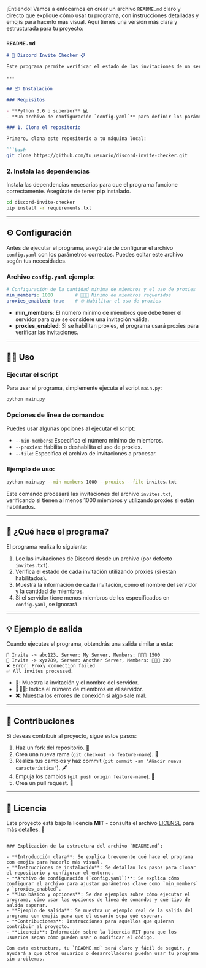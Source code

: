 ¡Entiendo! Vamos a enfocarnos en crear un archivo `README.md` claro y directo que explique cómo usar tu programa, con instrucciones detalladas y emojis para hacerlo más visual. Aquí tienes una versión más clara y estructurada para tu proyecto:

### `README.md`

```markdown
# 🚀 Discord Invite Checker 📋

Este programa permite verificar el estado de las invitaciones de un servidor de Discord utilizando proxies (si se habilitan) y mostrar el estado de cada invitación.

---

## 📦 Instalación

### Requisitos

- **Python 3.6 o superior** 💻
- **Un archivo de configuración `config.yaml`** para definir los parámetros. 📄

### 1. Clona el repositorio

Primero, clona este repositorio a tu máquina local:

```bash
git clone https://github.com/tu_usuario/discord-invite-checker.git
```

### 2. Instala las dependencias

Instala las dependencias necesarias para que el programa funcione correctamente. Asegúrate de tener **pip** instalado.

```bash
cd discord-invite-checker
pip install -r requirements.txt
```

---

## ⚙️ Configuración

Antes de ejecutar el programa, asegúrate de configurar el archivo `config.yaml` con los parámetros correctos. Puedes editar este archivo según tus necesidades.

### **Archivo `config.yaml`** ejemplo:

```yaml
# Configuración de la cantidad mínima de miembros y el uso de proxies
min_members: 1000        # 🧑‍🤝‍🧑 Mínimo de miembros requeridos
proxies_enabled: true    # 🌐 Habilitar el uso de proxies
```

- **min_members**: El número mínimo de miembros que debe tener el servidor para que se considere una invitación válida.
- **proxies_enabled**: Si se habilitan proxies, el programa usará proxies para verificar las invitaciones.

---

## 🏃‍♂️ Uso

### Ejecutar el script

Para usar el programa, simplemente ejecuta el script `main.py`:

```bash
python main.py
```

### Opciones de línea de comandos

Puedes usar algunas opciones al ejecutar el script:

- `--min-members`: Especifica el número mínimo de miembros.
- `--proxies`: Habilita o deshabilita el uso de proxies.
- `--file`: Especifica el archivo de invitaciones a procesar.

### Ejemplo de uso:

```bash
python main.py --min-members 1000 --proxies --file invites.txt
```

Este comando procesará las invitaciones del archivo `invites.txt`, verificando si tienen al menos 1000 miembros y utilizando proxies si están habilitados.

---

## 📝 ¿Qué hace el programa?

El programa realiza lo siguiente:

1. Lee las invitaciones de Discord desde un archivo (por defecto `invites.txt`).
2. Verifica el estado de cada invitación utilizando proxies (si están habilitados).
3. Muestra la información de cada invitación, como el nombre del servidor y la cantidad de miembros.
4. Si el servidor tiene menos miembros de los especificados en `config.yaml`, se ignorará.

---

## 💡 Ejemplo de salida

Cuando ejecutes el programa, obtendrás una salida similar a esta:

```
🔗 Invite -> abc123, Server: My Server, Members: 🧑‍🤝‍🧑 1500
🔗 Invite -> xyz789, Server: Another Server, Members: 🧑‍🤝‍🧑 200
❌ Error: Proxy connection failed
✅ All invites processed.
```

- **🔗**: Muestra la invitación y el nombre del servidor.
- **🧑‍🤝‍🧑**: Indica el número de miembros en el servidor.
- **❌**: Muestra los errores de conexión si algo sale mal.

---

## 🤝 Contribuciones

Si deseas contribuir al proyecto, sigue estos pasos:

1. Haz un fork del repositorio. 🍴
2. Crea una nueva rama (`git checkout -b feature-name`). 🌱
3. Realiza tus cambios y haz commit (`git commit -am 'Añadir nueva característica'`). 🖋️
4. Empuja los cambios (`git push origin feature-name`). 🚀
5. Crea un pull request. 🤲

---

## 📄 Licencia

Este proyecto está bajo la licencia **MIT** - consulta el archivo [LICENSE](LICENSE) para más detalles. 📑
```

### Explicación de la estructura del archivo `README.md`:

- **Introducción clara**: Se explica brevemente qué hace el programa con emojis para hacerlo más visual.
- **Instrucciones de instalación**: Se detallan los pasos para clonar el repositorio y configurar el entorno.
- **Archivo de configuración (`config.yaml`)**: Se explica cómo configurar el archivo para ajustar parámetros clave como `min_members` y `proxies_enabled`.
- **Uso básico y opciones**: Se dan ejemplos sobre cómo ejecutar el programa, cómo usar las opciones de línea de comandos y qué tipo de salida esperar.
- **Ejemplo de salida**: Se muestra un ejemplo real de la salida del programa con emojis para que el usuario sepa qué esperar.
- **Contribuciones**: Instrucciones para aquellos que quieran contribuir al proyecto.
- **Licencia**: Información sobre la licencia MIT para que los usuarios sepan cómo pueden usar o modificar el código.

Con esta estructura, tu `README.md` será claro y fácil de seguir, y ayudará a que otros usuarios o desarrolladores puedan usar tu programa sin problemas.
